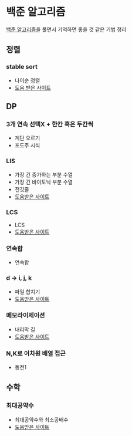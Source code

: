 # 백준 알고리즘
[백준 알고리즘][1]을 풀면서 기억하면 좋을 것 같은 기법 정리

## 정렬
### stable sort
- 나이순 정렬
- [도움 받은 사이트][2]

## DP

### 3개 연속 선택X + 한칸 혹은 두칸씩
- 계단 오르기
- 포도주 시식

### LIS
- 가장 긴 증가하는 부분 수열
- 가장 긴 바이토닉 부분 수열
- 전깃줄
- [도움받은 사이트][3]

### LCS
- LCS
- [도움받은 사이트][4]
 
### 연속합
- 연속합
  
### d -> i, j, k
- 파일 합치기
- [도움받은 사이트][5]

### 메모라이제이션
- 내리막 길
- [도움받은 사이트][6]

### N,K로 이차원 배열 접근
- 동전1

## 수학
### 최대공약수
- 최대공약수와 최소공배수
- [도움받은 사이트][7]



[1]: https://www.acmicpc.net
[2]: https://twpower.github.io/71-use-sort-and-stable_sort-in-cpp
[3]: https://jason9319.tistory.com/113
[4]: https://www.crocus.co.kr/787
[5]: https://www.crocus.co.kr/1073
[6]: https://zorba91.tistory.com/entry/java-백준-알고리즘-1520번-내리막-길-풀이
[7]: https://hyeonstorage.tistory.com/336
